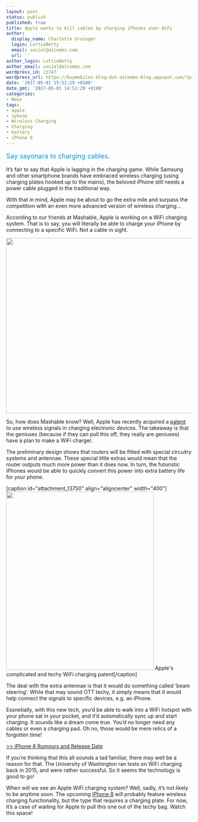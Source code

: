 ```yaml
---
layout: post
status: publish
published: true
title: Apple wants to kill cables by charging iPhones over WiFi
author:
  display_name: Charlotte Grainger
  login: LottieBetty
  email: social@a1comms.com
  url: ''
author_login: LottieBetty
author_email: social@a1comms.com
wordpress_id: 13747
wordpress_url: https://buymobiles-blog-dot-a1comms-blog.appspot.com/?p=13747
date: '2017-05-01 15:51:29 +0100'
date_gmt: '2017-05-01 14:51:29 +0100'
categories:
- News
tags:
- apple
- iphone
- Wireless Charging
- Charging
- battery
- iPhone 8
---
```

<p><span class="postStandFirst" style="color: #0896d5; line-height: 26px; font-size: 18px;">Say sayonara to charging cables.</span></p>
<p>It&rsquo;s fair to say that Apple is lagging in the charging game. While Samsung and other smartphone brands have embraced wireless charging (using charging plates hooked up to the mains), the beloved iPhone still needs a power cable plugged in the traditional way.</p>
<p>With that in mind, Apple may be about to go the extra mile and surpass the competition with an even more advanced version of wireless charging&hellip;</p>
<p>According to our friends at Mashable, Apple is working on a WiFi charging system. That is to say, you will literally be able to charge your iPhone by connecting to a specific WiFi. Not a cable in sight.</p>
<p><img class="aligncenter wp-image-13749" src="https://lh3.googleusercontent.com/aXhAvqtOEw7wwh-HzKf4O5IJPqIj_crw81Rm5ru8uQgLL9LLQBZ0TFSqOZobTZrNCqqq0sPfpU9cSPovlva1QF4d=s0" width="600" height="475" /></p>
<p>So, how does Mashable know? Well, Apple has recently acquired a <a href="http://appft.uspto.gov/netacgi/nph-Parser?Sect1=PTO2&amp;Sect2=HITOFF&amp;u=%2Fnetahtml%2FPTO%2Fsearch-adv.html&amp;r=1128&amp;f=G&amp;l=50&amp;d=PG01&amp;s1=(1%2F1.CCLS.+AND+20170427.PD.)&amp;p=23&amp;OS=ccl/1/1+and+pd/4/27/2017&amp;RS=(CCL/1/1+AND+PD/20170427)">patent</a> to use wireless signals in charging electronic devices. The takeaway is that the geniuses (because if they can pull this off, they really are geniuses) have a plan to make a WiFi charger.</p>
<p>The preliminary design shows that routers will be fitted with special circuitry systems and antennae. These special little extras would mean that the router outputs much more power than it does now. In turn, the futuristic iPhones would be able to quickly convert this power into extra battery life for your phone.</p>
<p>[caption id="attachment_13750" align="aligncenter" width="400"]<img class="wp-image-13750" src="https://lh3.googleusercontent.com/lvp0lEYfNamUsvl9OKL6xe95iD98qotUXap7gqV55eN0MTinRjIlC5f7bhwXGwfKUt03itDkeByrgP6YRopNA3dx=s0" width="400" height="484" /> Apple's complicated and techy WiFi charging patent[/caption]</p>
<p>The deal with the extra antennae is that it would do something called &lsquo;beam steering&rsquo;. While that may sound OTT techy, it simply means that it would help connect the signals to specific devices, e.g. an iPhone.</p>
<p>Essnetially, with this new tech, you&rsquo;d be able to walk into a WiFi hotspot with your phone sat in your pocket, and it&rsquo;d automatically sync up and start charging. It sounds like a dream come true. You&rsquo;d no longer need any cables or even a charging pad. Oh no, those would be mere relics of a forgotten time!</p>
<p><a href="https://blog.buymobiles.net/features/iphone-8-rumours-and-release-date" target="_blank">>> iPhone 8 Rumours and Release Date</a></p>
<p>If you&rsquo;re thinking that this all sounds a tad familiar, there may well be a reason for that. The University of Washington ran tests on WiFi charging back in 2015, and were rather successful. So it seems the technology is good to go!</p>
<p>When will we see an Apple WiFi charging system? Well, sadly, it&rsquo;s not likely to be anytime soon. The upcoming <a href="https://blog.buymobiles.net/features/iphone-8-rumours-and-release-date" target="_blank">iPhone 8</a> will probably feature wireless charging functionality, but the type that requires a charging plate. For now, it&rsquo;s a case of waiting for Apple to pull this one out of the techy bag. Watch this space!</p>
